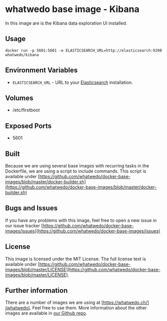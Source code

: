 # whatwedo base image - Kibana
In this image are is the Kibana data exploration UI installed.

## Usage

```
docker run -p 5601:5601 -e ELASTICSEARCH_URL=http://elasticsearch:9200 whatwedo/kibana
```

## Environment Variables

* `ELASTICSEARCH_URL` - URL to your [Elasticsearch](https://registry.hub.docker.com/u/whatwedo/elasticsearch/) installation.

## Volumes

* /etc/firstboot

## Exposed Ports

* 5601

## Built

Because we are using several base images with recurring tasks in the Dockerfile, we are using a script to include commands. This script is available under [https://github.com/whatwedo/docker-base-images/blob/master/docker-builder.sh](https://github.com/whatwedo/docker-base-images/blob/master/docker-builder.sh)

## Bugs and Issues

If you have any problems with this image, feel free to open a new issue in our issue tracker [https://github.com/whatwedo/docker-base-images/issues](https://github.com/whatwedo/docker-base-images/issues)

## License

This image is licensed under the MIT License. The full license text is available under [https://github.com/whatwedo/docker-base-images/blob/master/LICENSE](https://github.com/whatwedo/docker-base-images/blob/master/LICENSE).

## Further information

There are a number of images we are using at [https://whatwedo.ch/](whatwedo). Feel free to use them. More information about the other images are available in [our Github repo](https://github.com/whatwedo/docker-base-images).